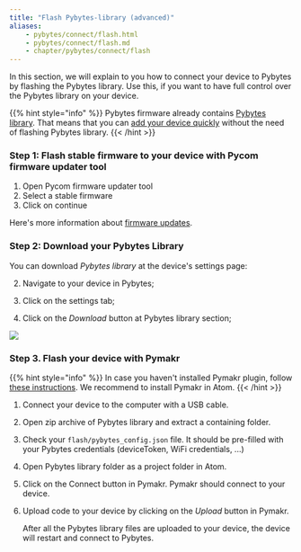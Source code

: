 ```yaml
---
title: "Flash Pybytes-library (advanced)"
aliases:
    - pybytes/connect/flash.html
    - pybytes/connect/flash.md
    - chapter/pybytes/connect/flash
---
```


In this section, we will explain to you how to connect your device to Pybytes by flashing the Pybytes library.
Use this, if you want to have full control over the Pybytes library on your device.

{{% hint style="info" %}}
Pybytes firmware already contains [Pybytes library](https://github.com/pycom/pycom-micropython-sigfox/tree/pybytes-master/esp32/frozen/Base). That means that you can [add your device quickly](../quick) without the need of flashing Pybytes library.
{{< /hint >}}

### Step 1: Flash stable firmware to your device with Pycom firmware updater tool
1. Open Pycom firmware updater tool
2. Select a stable firmware
3. Click on continue

Here's more information about [firmware updates](/gettingstarted/installation/firmwaretool).

### Step 2: Download your Pybytes Library

You can download _Pybytes library_ at the device's settings page:

2. Navigate to your device in Pybytes;

3. Click on the settings tab;

4. Click on the _Download_ button at Pybytes library section;

![](/gitbook/assets/pybytes/flash-pybytes-library/settingsTab.png)

### Step 3. Flash your device with Pymakr

{{% hint style="info" %}}
In case you haven't installed Pymakr plugin, follow [these instructions](/pymakr/installation/atom).
We recommend to install Pymakr in Atom.
{{< /hint >}}

1. Connect your device to the computer with a USB cable.
2. Open zip archive of Pybytes library and extract a containing folder.
3. Check your `flash/pybytes_config.json` file. It should be pre-filled with your Pybytes credentials (deviceToken, WiFi credentials, ...)
3. Open Pybytes library folder as a project folder in Atom.
4. Click on the Connect button in Pymakr. Pymakr should connect to your device.
7. Upload code to your device by clicking on the _Upload_ button in Pymakr.

   After all the Pybytes library files are uploaded to your device, the device will restart and connect to Pybytes.
